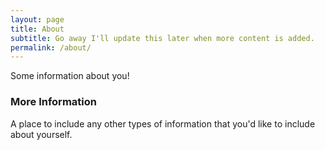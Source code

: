 ```yaml
---
layout: page
title: About
subtitle: Go away I'll update this later when more content is added.
permalink: /about/
---
```


Some information about you!

### More Information

A place to include any other types of information that you'd like to include about yourself.

